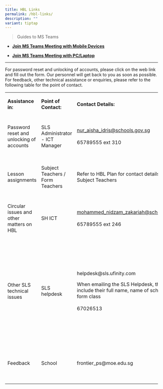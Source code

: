 ```yaml
---
title: HBL Links
permalink: /hbl-links/
description: ""
variant: tiptap
---
```

<blockquote>
<p>Guides to MS Teams</p>
</blockquote>
<ul data-tight="true" class="tight">
<li>
<p><strong><a href="/files/Join_MS_Teams_Meeting___Mobile_Devices.pdf" rel="noopener nofollow" target="_blank">Join MS Teams Meeting with Mobile Devices</a></strong>
</p>
</li>
<li>
<p><strong><a href="/files/Join_MS_Teams_Meeting___PC_Laptop.pdf" rel="noopener nofollow" target="_blank">Join MS Teams Meeting with PC/Laptop</a></strong>
</p>
</li>
</ul>
<hr>
<p>For password reset and unlocking of accounts, please click on the web
link and fill out the form. Our personnel will get back to you as soon
as possible. For feedback, other technical assistance or enquiries, please
refer to the following table for the point of contact.</p>
<table style="minWidth: 150px">
<colgroup>
<col>
<col>
<col>
<col>
<col>
<col>
</colgroup>
<tbody>
<tr>
<td rowspan="1" colspan="2">
<p><strong>Assistance in:</strong>
</p>
</td>
<td rowspan="1" colspan="1">
<p><strong>Point of Contact:</strong>
</p>
</td>
<td rowspan="1" colspan="2">
<p><strong>Contact Details:</strong>
</p>
</td>
<td rowspan="1" colspan="1">
<p><strong>Operating Hours:</strong>
</p>
</td>
</tr>
<tr>
<td rowspan="1" colspan="2">
<p>Password reset and unlocking of accounts</p>
</td>
<td rowspan="1" colspan="1">
<p>SLS Administrator - ICT Manager</p>
</td>
<td rowspan="1" colspan="2">
<p><a href="mailto:nur_aisha_idris@schools.gov.sg" rel="noopener noreferrer nofollow" target="_blank">nur_aisha_idris@schools.gov.sg</a> 
<br>
<br>65789555 ext 310</p>
<p></p>
</td>
<td rowspan="1" colspan="1">
<p>Mondays - Fridays:</p>
<p>8:00 am - 4:00 pm</p>
</td>
</tr>
<tr>
<td rowspan="1" colspan="2">
<p>Lesson assignments</p>
</td>
<td rowspan="1" colspan="1">
<p>Subject Teachers / Form Teachers</p>
</td>
<td rowspan="1" colspan="2">
<p>Refer to HBL Plan for contact details of Subject Teachers</p>
</td>
<td rowspan="1" colspan="1">
<p>Mondays - Fridays:</p>
<p>8:00 am - 4:00 pm</p>
</td>
</tr>
<tr>
<td rowspan="1" colspan="2">
<p>Circular issues and other matters on HBL</p>
</td>
<td rowspan="1" colspan="1">
<p>SH ICT</p>
</td>
<td rowspan="1" colspan="2">
<p><a href="mailto:mohammed_nidzam_zakariah@schools.gov.sg" rel="noopener noreferrer nofollow" target="_blank">mohammed_nidzam_zakariah@schools.gov.sg</a> 
<br>
<br>65789555 ext 246</p>
</td>
<td rowspan="1" colspan="1">
<p>Mondays - Fridays:</p>
<p>8:00 am - 4:00 pm</p>
</td>
</tr>
<tr>
<td rowspan="1" colspan="2">
<p>Other SLS technical issues</p>
</td>
<td rowspan="1" colspan="1">
<p>SLS helpdesk</p>
</td>
<td rowspan="1" colspan="2">
<p>helpdesk@sls.ufinity.com</p>
<p>When emailing the SLS Helpdesk, they should include their full name, name
of school and form class
<br>
<br>67026513</p>
</td>
<td rowspan="1" colspan="1">
<p>Mondays - Fridays:</p>
<p>4:00 pm - 9:00 pm</p>
<p>Saturdays:</p>
<p>9:00 am - 9:00 pm</p>
<p>*Closed on Sundays &amp; Public Holidays</p>
</td>
</tr>
<tr>
<td rowspan="1" colspan="2">
<p>Feedback</p>
</td>
<td rowspan="1" colspan="1">
<p>School</p>
</td>
<td rowspan="1" colspan="2">
<p>frontier_ps@moe.edu.sg</p>
</td>
<td rowspan="1" colspan="1">
<p>Mondays - Fridays:</p>
<p>8:00 am - 5:00 pm</p>
</td>
</tr>
</tbody>
</table>
<p></p>